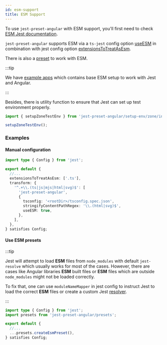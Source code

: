 ```yaml
---
id: esm-support
title: ESM Support
---
```


To use `jest-preset-angular` with ESM support, you'll first need to check [ESM Jest documentation](https://jestjs.io/docs/en/ecmascript-modules).

`jest-preset-angular` supports ESM via a `ts-jest` config option [useESM](https://kulshekhar.github.io/ts-jest/docs/getting-started/options/useESM) in combination with jest config option [extensionsToTreatAsEsm](https://jestjs.io/docs/en/configuration#extensionstotreatasesm-arraystring).

There is also a [preset](../getting-started/presets.md) to work with ESM.

:::tip

We have [example apps](https://github.com/thymikee/jest-preset-angular/tree/main/examples) which contains base ESM setup to work with Jest and Angular.

:::

Besides, there is utility function to ensure that Jest can set up test environment properly.

```ts title="setup-jest.ts"
import { setupZoneTestEnv } from 'jest-preset-angular/setup-env/zone/index.mjs';

setupZoneTestEnv();
```

### Examples

#### Manual configuration

```ts title="jest.config.mts"
import type { Config } from 'jest';

export default {
  //...
  extensionsToTreatAsEsm: ['.ts'],
  transform: {
    '^.+\\.(ts|js|mjs|html|svg)$': [
      'jest-preset-angular',
      {
        tsconfig: '<rootDir>/tsconfig.spec.json',
        stringifyContentPathRegex: '\\.(html|svg)$',
        useESM: true,
      },
    ],
  },
} satisfies Config;
```

#### Use ESM presets

:::tip

Jest will attempt to load **ESM** files from `node_modules` with default `jest-resolve` which usually works for most of the cases.
However, there are cases like Angular libraries **ESM** built files or **ESM** files which are outside `node_modules` might not be loaded
correctly.

To fix that, one can use `moduleNameMapper` in jest config to instruct Jest to load the correct **ESM** files or create a
custom Jest [resolver](https://jestjs.io/docs/configuration#resolver-string).

:::

```ts title="jest.config.mts"
import type { Config } from 'jest';
import presets from 'jest-preset-angular/presets';

export default {
  //...
  ...presets.createEsmPreset(),
} satisfies Config;
```
